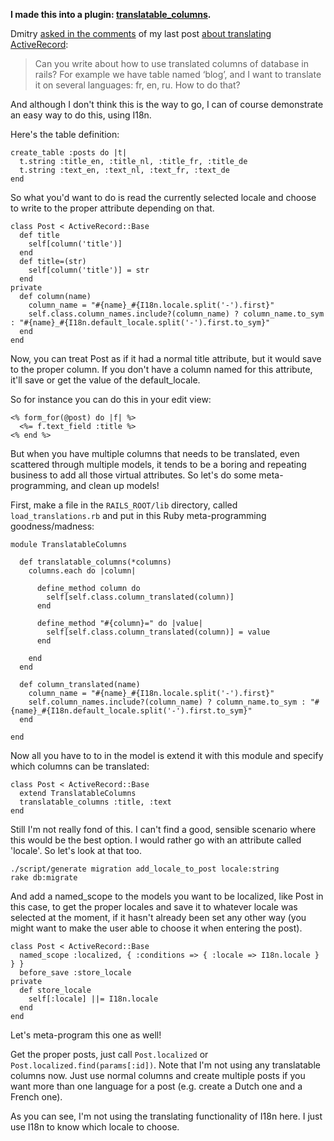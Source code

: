 **I made this into a plugin: [translatable_columns](/plugin-translatable_columns/).**

Dmitry [asked in the comments](/translating-activerecord/#comment-96) of my last post [about translating ActiveRecord](/translating-activerecord):

> Can you write about how to use translated columns of database in rails? For example we have table named ‘blog’, and I want to translate it on several languages: fr, en, ru. How to do that?

And although I don't think this is the way to go, I can of course demonstrate an easy way to do this, using I18n.

Here's the table definition:

    create_table :posts do |t|
      t.string :title_en, :title_nl, :title_fr, :title_de
      t.string :text_en, :text_nl, :text_fr, :text_de
    end

So what you'd want to do is read the currently selected locale and choose to write to the proper attribute depending on that.

    class Post < ActiveRecord::Base
      def title
        self[column('title')]
      end
      def title=(str)
        self[column('title')] = str
      end
    private
      def column(name)
        column_name = "#{name}_#{I18n.locale.split('-').first}"
        self.class.column_names.include?(column_name) ? column_name.to_sym : "#{name}_#{I18n.default_locale.split('-').first.to_sym}"
      end
    end

Now, you can treat Post as if it had a normal title attribute, but it would save to the proper column. If you don't have a column named for this attribute, it'll save or get the value of the default_locale.

So for instance you can do this in your edit view:

    <% form_for(@post) do |f| %>
      <%= f.text_field :title %>
    <% end %>

But when you have multiple columns that needs to be translated, even scattered through multiple models, it tends to be a boring and repeating business to add all those virtual attributes. So let's do some meta-programming, and clean up models!

First, make a file in the `RAILS_ROOT/lib` directory, called `load_translations.rb` and put in this Ruby meta-programming goodness/madness:

    module TranslatableColumns

      def translatable_columns(*columns)
        columns.each do |column|

          define_method column do
            self[self.class.column_translated(column)]
          end

          define_method "#{column}=" do |value|
            self[self.class.column_translated(column)] = value
          end

        end
      end

      def column_translated(name)
        column_name = "#{name}_#{I18n.locale.split('-').first}"
        self.column_names.include?(column_name) ? column_name.to_sym : "#{name}_#{I18n.default_locale.split('-').first.to_sym}"
      end

    end

Now all you have to to in the model is extend it with this module and specify which columns can be translated:

    class Post < ActiveRecord::Base
      extend TranslatableColumns
      translatable_columns :title, :text
    end

Still I'm not really fond of this. I can't find a good, sensible scenario where this would be the best option. I would rather go with an attribute called 'locale'. So let's look at that too.

    ./script/generate migration add_locale_to_post locale:string
    rake db:migrate

And add a named_scope to the models you want to be localized, like Post in this case, to get the proper locales and save it to whatever locale was selected at the moment, if it hasn't already been set any other way (you might want to make the user able to choose it when entering the post).

    class Post < ActiveRecord::Base
      named_scope :localized, { :conditions => { :locale => I18n.locale } } }
      before_save :store_locale
    private
      def store_locale
        self[:locale] ||= I18n.locale
      end
    end

Let's meta-program this one as well!

Get the proper posts, just call `Post.localized` or `Post.localized.find(params[:id])`. Note that I'm not using any translatable columns now. Just use normal columns and create multiple posts if you want more than one language for a post (e.g. create a Dutch one and a French one).

As you can see, I'm not using the translating functionality of I18n here. I just use I18n to know which locale to choose.
